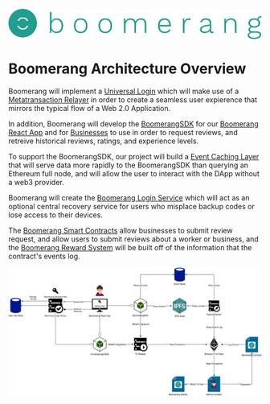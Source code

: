 ![Boomerang Logo](https://github.com/BoomerangProject/boomerang-wiki/blob/master/images/logo.png "Boomerang Logo")
# Boomerang Architecture Overview
Boomerang will implement a [Universal Login](https://github.com/BoomerangProject/boomerang-wiki/blob/master/architecture/UniversalLogin.md) which will make use of a [Metatransaction Relayer](https://github.com/BoomerangProject/boomerang-wiki/blob/master/architecture/MetaTransactionRelayer.md) in order to create a seamless user expierence that mirrors the typical flow of a Web 2.0 Application.

In addition, Boomerang will develop the [BoomerangSDK]() for our [Boomerang React App]() and for [Businesses](https://github.com/BoomerangProject/boomerang-wiki/blob/master/architecture/BusinessIntegration.md) to use in order to request reviews, and retreive historical reviews, ratings, and experience levels.

To support the BoomerangSDK, our project will build a [Event Caching Layer]() that will serve data more rapidly to the BoomerangSDK than querying an Ethereum full node, and will allow the user to interact with the DApp without a web3 provider.

Boomerang will create the [Boomerang Login Service]() which will act as an optional central recovery service for users who misplace backup codes or lose access to their devices.

The [Boomerang Smart Contracts]() allow businesses to submit review request, and allow users to submit reviews about a worker or business, and the [Boomerang Reward System]() will be built off of the information that the contract's events log.


![Boomerang Architecture](imgs/BoomerangArchitecture.jpg "Boomerang Architecture Diagram")
